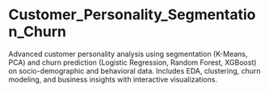 # Customer_Personality_Segmentation_Churn
Advanced customer personality analysis using segmentation (K-Means, PCA) and churn prediction (Logistic Regression, Random Forest, XGBoost) on socio-demographic and behavioral data. Includes EDA, clustering, churn modeling, and business insights with interactive visualizations.
